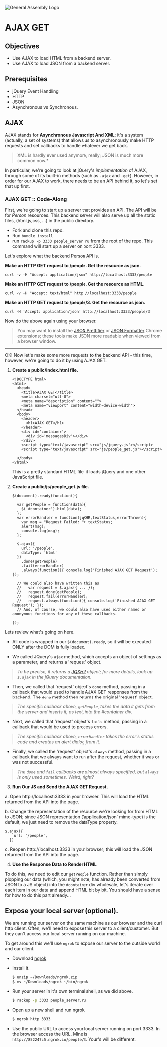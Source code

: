 ![General Assembly Logo](http://i.imgur.com/ke8USTq.png)

# AJAX GET

## Objectives


- Use AJAX to load HTML from a backend server.
- Use AJAX to load JSON from a backend server.

## Prerequisites

- jQuery Event Handling
- HTTP
- JSON
- Asynchronous vs Synchronous.  

## AJAX

AJAX stands for **Asynchronous Javascript And XML**; it's a system (actually, a set of systems) that allows us to asynchronously make HTTP requests and set callbacks to handle whatever we get back.

> XML is hardly ever used anymore, really; JSON is much more common now.*

In particular, we're going to look at jQuery's _implementation_ of AJAX, through some of its built-in methods (such as `.ajax` and `.get`).
However, in order for our AJAX to work, there needs to be an API behind it, so let's set that up first.

### AJAX GET :: Code-Along

First, we're going to start up a server that provides an API. The API will be for *Person* resources. This backend server will also serve up all the static files, (html,js,css, ...) in the public directory.

- Fork and clone this repo.
- Run `bundle install`
- run `rackup -p 3333 people_server.ru` from the root of the repo. This command will start up a server on port 3333.

Let's explore what the backend Person API is.  

**Make an HTTP GET request to /people. Get the resource as json.**

```
curl -v -H "Accept: application/json" http://localhost:3333/people
```

**Make an HTTP GET request to /people. Get the resource as HTML.**

```
curl -v -H "Accept: text/html" http://localhost:3333/people
```

**Make an HTTP GET request to /people/3. Get the resource as json.**

```
curl -H 'Accept: application/json' http://localhost:3333/people/3
```

Now do the above again using your browser.

> You may want to install the [JSON Prettifier](http://goo.gl/0ueVkS) or [JSON Formatter](http://goo.gl/ZDLWY0) Chrome extensions; these tools make JSON more readable when viewed from a browser window.

<hr>

OK! Now let's make some more requests to the backend API - this time, however, we're going to do it by using AJAX GET.

1. **Create a public/index.html file.**

    ```
    <!DOCTYPE html>
    <html>
      <head>
        <title>AJAX GET</title>
        <meta charset="utf-8">
        <meta name="description" content="">
        <meta name="viewport" content="width=device-width">
      </head>
      <body>
        <header>
          <h1>AJAX GET</h1>
        </header>
        <div id='container'>
          <div id='messagesDiv'></div>
        </div>
        <script type="text/javascript" src="js/jquery.js"></script>
        <script type="text/javascript" src="js/people_get.js"></script>

      </body>
    </html>
    ```

    This is a pretty standard HTML file; it loads jQuery and one other JavaScript file.

2. **Create a public/js/people_get.js file.**

    ```
    $(document).ready(function(){

      var getPeople = function(data){
        $('#container').html(data);
      };
      var errorHandler = function(jqXHR,textStatus,errorThrown){
        var msg = "Request Failed: "+ textStatus;
        alert(msg);
        console.log(msg);
      };

      $.ajax({
        url: '/people',
        dataType: 'html'
      })
        .done(getPeople)
        .fail(errorHandler)
        .always(function(){ console.log('Finished AJAX GET Request'); });

      // We could also have written this as
      //   var request = $.ajax({ ... });
      //   request.done(getPeople);
      //   request.fail(errorHandler);
      //   request.always(function(){ console.log('Finished AJAX GET Request'); });  
      // And, of course, we could also have used either named or anonymous functions for any of these callbacks.

    });
    ```

  Lets review what's going on here.

  * All code is wrapped in our `$(document).ready`, so it will be executed ONLY after the DOM is fully loaded.

  * We called JQuery's `ajax` method, which accepts an object of settings as a parameter, and returns a 'request' object.
   > _To be precise, it returns a [JQXHR](http://api.jquery.com/Types/#jqXHR) object; for more details, look up `$.ajax` in the jQuery documentation._

  * Then, we called that 'request' object's `done` method, passing in a callback that would used to handle AJAX GET responses from the backend. The `done` method then returns the original 'request' object.
   >_The specific callback above, `getPeople`, takes the data it gets from the server and inserts it, as text, into the #container div._

  * Next, we called that 'request' object's `fails` method, passing in a callback that would be used to process errors.
   >_The specific callback above, `errorHandler` takes the error's status code and creates an alert dialog from it._

  * Finally, we called the 'request' object's `always` method, passing in a callback that we always want to run after the request, whether it was or was not successful.
  >_The `done` and `fail` callbacks are almost always specified, but `always` is only used sometimes. Weird, right?_

3. **Run Our JS and Send the AJAX GET Request.**

  a. Open http://localhost:3333 in your browser. This will load the HTML returned from the API into the page.

  b. Change the representation of the resource we're looking for from HTML to JSON; since JSON representation ('application/json' mime-type) is the default, we just need to remove the dataType property.

  ```
  $.ajax({
      url: '/people',
    })

  ```

  c. Reopen http://localhost:3333 in your browser; this will load the JSON returned from the API into the page.

4. **Use the Response Data to Render HTML**

  To do this, we need to edit our `getPeople` function. Rather than simply plopping our data (which, you might note, has already been converted from JSON to a JS object) into the `#container` div wholesale, let's iterate over each item in our data and append HTML bit by bit. You should have a sense for how to do this part already...

## Expose your local server (optional).

We are running our server on the same machine as our browser and the curl http client. Often, we'll need to expose this server to a client/customer. But they can't access our local server running on our machine.

To get around this we'll use ``ngrok`` to expose our server to the outside world and our client.

* Download [ngrok](https://ngrok.com/)
* Install it.

	```bash
	$ unzip ~/Downloads/ngrok.zip
	$ mv ~/Downloads/ngrok ~/bin/ngrok
	```  
* Run your server in it's own terminal shell, as we did above.  
	```bash
	$ rackup -p 3333 people_server.ru 
	```  
* Open up a new shell and run ngrok.  
	```bash
	$ ngrok http 3333
	```
* Use the public URL to access your local server running on port 3333.  In the browser access the URL. Mine is `http://852247c5.ngrok.io/people/3`. Your's will be different.  
	